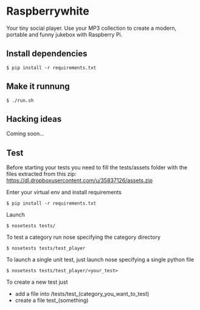 Raspberrywhite
==============
Your tiny social player. Use your MP3 collection to create a modern, portable and funny jukebox with Raspberry Pi.

Install dependencies
--------------------

    $ pip install -r requirements.txt

Make it runnung
---------------

    $ ./run.sh

Hacking ideas
-------------
Coming soon...

Test
----
Before starting your tests you need to fill the tests/assets folder with the files extracted from this zip: https://dl.dropboxusercontent.com/u/35837126/assets.zip

Enter your virtual env and install requirements

    $ pip install -r requirements.txt

Launch

    $ nosetests tests/

To test a category run nose specifying the category directory

    $ nosetests tests/test_player

To launch a single unit test, just launch nose specifying a single python file

    $ nosetests tests/test_player/<your_test>

To create a new test just

- add a file into /tests/test_(category_you_want_to_test)
- create a file test_(something)
